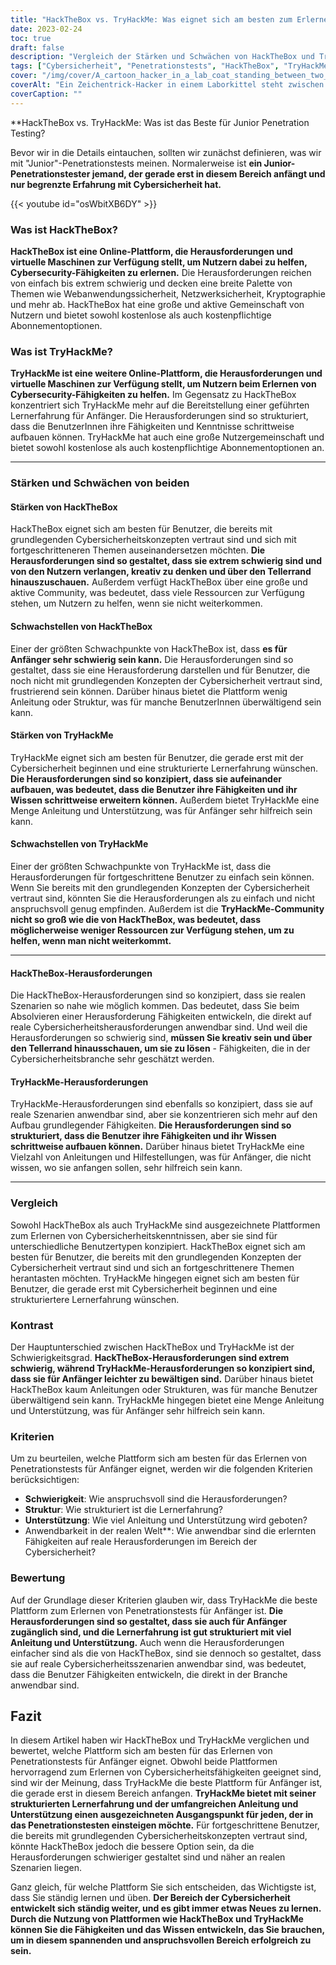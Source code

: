 ```yaml
---
title: "HackTheBox vs. TryHackMe: Was eignet sich am besten zum Erlernen von Penetrationstests für Anfänger?"
date: 2023-02-24
toc: true
draft: false
description: "Vergleich der Stärken und Schwächen von HackTheBox und TryHackMe, um die beste Plattform für Penetrationstests für Jugendliche zu ermitteln."
tags: ["Cybersicherheit", "Penetrationstests", "HackTheBox", "TryHackMe", "Lernen", "beginner", "virtuelle Maschinen", "challenges", "Anleitung", "Unterstützung", "reale Szenarien", "Fähigkeiten", "Netzwerksicherheit", "Sicherheit von Webanwendungen", "Kryptographie", "Programmierung", "Gemeinschaft", "Online-Lernen", "strukturiertes Lernen", "kreatives Denken", "hackthebox vs tryhackme", "Plattformen für Penetrationstests", "Lernen im Bereich Cybersicherheit", "Junior-Penetrationstests", "Herausforderungen der virtuellen Maschine", "Kenntnisse im Bereich Netzwerksicherheit", "Sicherheit von Webanwendungen", "Kryptographie lernen", "Programmierung für Cybersicherheit", "Online-Lernplattformen", "strukturierte Lernerfahrung", "kreatives Denken in der Cybersicherheit", "Einsteiger in die Cybersicherheit", "Gemeinschaftsunterstützung", "reale Cybersicherheitsszenarien", "Entwicklung von Fähigkeiten im Bereich der Cybersicherheit", "hackthebox-Gemeinschaft", "tryhackme-Gemeinschaft", "Herausforderungen der Cybersicherheit", "Erlernen der Cybersicherheit", "Penetrationstest-Fähigkeiten", "Cybersicherheitsschulung", "Praktisches Lernen im Bereich Cybersicherheit", "Geführtes Lernen im Bereich Cybersicherheit", "hackthebox challenges", "tryhackme-Herausforderungen", "Anwendung von Cybersicherheitsfähigkeiten", "Cybersicherheitsausbildung", "Online-Plattformen für Cybersicherheit", "hackthebox Abonnement", "tryhackme Abonnement"]
cover: "/img/cover/A_cartoon_hacker_in_a_lab_coat_standing_between_two_doors.png"
coverAlt: "Ein Zeichentrick-Hacker in einem Laborkittel steht zwischen zwei Türen, eine mit der Aufschrift HackTheBox und die andere mit der Aufschrift TryHackMe, und fragt sich in einer Sprechblase, welche er wählen soll."
coverCaption: ""
---
```


**HackTheBox vs. TryHackMe: Was ist das Beste für Junior Penetration Testing?

Bevor wir in die Details eintauchen, sollten wir zunächst definieren, was wir mit "Junior"-Penetrationstests meinen. Normalerweise ist **ein Junior-Penetrationstester jemand, der gerade erst in diesem Bereich anfängt und nur begrenzte Erfahrung mit Cybersicherheit hat.**

{{< youtube id="osWbitXB6DY" >}}

### Was ist HackTheBox?

**HackTheBox ist eine Online-Plattform, die Herausforderungen und virtuelle Maschinen zur Verfügung stellt, um Nutzern dabei zu helfen, Cybersecurity-Fähigkeiten zu erlernen.** Die Herausforderungen reichen von einfach bis extrem schwierig und decken eine breite Palette von Themen wie Webanwendungssicherheit, Netzwerksicherheit, Kryptographie und mehr ab. HackTheBox hat eine große und aktive Gemeinschaft von Nutzern und bietet sowohl kostenlose als auch kostenpflichtige Abonnementoptionen.

### Was ist TryHackMe?

**TryHackMe ist eine weitere Online-Plattform, die Herausforderungen und virtuelle Maschinen zur Verfügung stellt, um Nutzern beim Erlernen von Cybersecurity-Fähigkeiten zu helfen.** Im Gegensatz zu HackTheBox konzentriert sich TryHackMe mehr auf die Bereitstellung einer geführten Lernerfahrung für Anfänger. Die Herausforderungen sind so strukturiert, dass die BenutzerInnen ihre Fähigkeiten und Kenntnisse schrittweise aufbauen können. TryHackMe hat auch eine große Nutzergemeinschaft und bietet sowohl kostenlose als auch kostenpflichtige Abonnementoptionen an.

________________________________________________________________________________________________________________________

### Stärken und Schwächen von beiden

#### Stärken von HackTheBox

HackTheBox eignet sich am besten für Benutzer, die bereits mit grundlegenden Cybersicherheitskonzepten vertraut sind und sich mit fortgeschritteneren Themen auseinandersetzen möchten. **Die Herausforderungen sind so gestaltet, dass sie extrem schwierig sind und von den Nutzern verlangen, kreativ zu denken und über den Tellerrand hinauszuschauen.** Außerdem verfügt HackTheBox über eine große und aktive Community, was bedeutet, dass viele Ressourcen zur Verfügung stehen, um Nutzern zu helfen, wenn sie nicht weiterkommen.

#### Schwachstellen von HackTheBox

Einer der größten Schwachpunkte von HackTheBox ist, dass **es für Anfänger sehr schwierig sein kann.** Die Herausforderungen sind so gestaltet, dass sie eine Herausforderung darstellen und für Benutzer, die noch nicht mit grundlegenden Konzepten der Cybersicherheit vertraut sind, frustrierend sein können. Darüber hinaus bietet die Plattform wenig Anleitung oder Struktur, was für manche BenutzerInnen überwältigend sein kann.

#### Stärken von TryHackMe

TryHackMe eignet sich am besten für Benutzer, die gerade erst mit der Cybersicherheit beginnen und eine strukturierte Lernerfahrung wünschen. **Die Herausforderungen sind so konzipiert, dass sie aufeinander aufbauen, was bedeutet, dass die Benutzer ihre Fähigkeiten und ihr Wissen schrittweise erweitern können.** Außerdem bietet TryHackMe eine Menge Anleitung und Unterstützung, was für Anfänger sehr hilfreich sein kann.

#### Schwachstellen von TryHackMe

Einer der größten Schwachpunkte von TryHackMe ist, dass die Herausforderungen für fortgeschrittene Benutzer zu einfach sein können. Wenn Sie bereits mit den grundlegenden Konzepten der Cybersicherheit vertraut sind, könnten Sie die Herausforderungen als zu einfach und nicht anspruchsvoll genug empfinden. Außerdem ist die **TryHackMe-Community nicht so groß wie die von HackTheBox, was bedeutet, dass möglicherweise weniger Ressourcen zur Verfügung stehen, um zu helfen, wenn man nicht weiterkommt.**

________________________________________________________________________________________________________________________

#### HackTheBox-Herausforderungen

Die HackTheBox-Herausforderungen sind so konzipiert, dass sie realen Szenarien so nahe wie möglich kommen. Das bedeutet, dass Sie beim Absolvieren einer Herausforderung Fähigkeiten entwickeln, die direkt auf reale Cybersicherheitsherausforderungen anwendbar sind. Und weil die Herausforderungen so schwierig sind, **müssen Sie kreativ sein und über den Tellerrand hinausschauen, um sie zu lösen** - Fähigkeiten, die in der Cybersicherheitsbranche sehr geschätzt werden.

#### TryHackMe-Herausforderungen

TryHackMe-Herausforderungen sind ebenfalls so konzipiert, dass sie auf reale Szenarien anwendbar sind, aber sie konzentrieren sich mehr auf den Aufbau grundlegender Fähigkeiten. **Die Herausforderungen sind so strukturiert, dass die Benutzer ihre Fähigkeiten und ihr Wissen schrittweise aufbauen können.** Darüber hinaus bietet TryHackMe eine Vielzahl von Anleitungen und Hilfestellungen, was für Anfänger, die nicht wissen, wo sie anfangen sollen, sehr hilfreich sein kann.

________________________________________________________________________________________________________________________

### Vergleich

Sowohl HackTheBox als auch TryHackMe sind ausgezeichnete Plattformen zum Erlernen von Cybersicherheitskenntnissen, aber sie sind für unterschiedliche Benutzertypen konzipiert. HackTheBox eignet sich am besten für Benutzer, die bereits mit den grundlegenden Konzepten der Cybersicherheit vertraut sind und sich an fortgeschrittenere Themen herantasten möchten. TryHackMe hingegen eignet sich am besten für Benutzer, die gerade erst mit Cybersicherheit beginnen und eine strukturiertere Lernerfahrung wünschen.

### Kontrast

Der Hauptunterschied zwischen HackTheBox und TryHackMe ist der Schwierigkeitsgrad. **HackTheBox-Herausforderungen sind extrem schwierig, während TryHackMe-Herausforderungen so konzipiert sind, dass sie für Anfänger leichter zu bewältigen sind.** Darüber hinaus bietet HackTheBox kaum Anleitungen oder Strukturen, was für manche Benutzer überwältigend sein kann. TryHackMe hingegen bietet eine Menge Anleitung und Unterstützung, was für Anfänger sehr hilfreich sein kann.

### Kriterien

Um zu beurteilen, welche Plattform sich am besten für das Erlernen von Penetrationstests für Anfänger eignet, werden wir die folgenden Kriterien berücksichtigen:

- **Schwierigkeit**: Wie anspruchsvoll sind die Herausforderungen?
- **Struktur**: Wie strukturiert ist die Lernerfahrung?
- **Unterstützung**: Wie viel Anleitung und Unterstützung wird geboten?
- Anwendbarkeit in der realen Welt**: Wie anwendbar sind die erlernten Fähigkeiten auf reale Herausforderungen im Bereich der Cybersicherheit?

### Bewertung

Auf der Grundlage dieser Kriterien glauben wir, dass TryHackMe die beste Plattform zum Erlernen von Penetrationstests für Anfänger ist. **Die Herausforderungen sind so gestaltet, dass sie auch für Anfänger zugänglich sind, und die Lernerfahrung ist gut strukturiert mit viel Anleitung und Unterstützung.** Auch wenn die Herausforderungen einfacher sind als die von HackTheBox, sind sie dennoch so gestaltet, dass sie auf reale Cybersicherheitsszenarien anwendbar sind, was bedeutet, dass die Benutzer Fähigkeiten entwickeln, die direkt in der Branche anwendbar sind.

## Fazit

In diesem Artikel haben wir HackTheBox und TryHackMe verglichen und bewertet, welche Plattform sich am besten für das Erlernen von Penetrationstests für Anfänger eignet. Obwohl beide Plattformen hervorragend zum Erlernen von Cybersicherheitsfähigkeiten geeignet sind, sind wir der Meinung, dass TryHackMe die beste Plattform für Anfänger ist, die gerade erst in diesem Bereich anfangen. **TryHackMe bietet mit seiner strukturierten Lernerfahrung und der umfangreichen Anleitung und Unterstützung einen ausgezeichneten Ausgangspunkt für jeden, der in das Penetrationstesten einsteigen möchte.** Für fortgeschrittene Benutzer, die bereits mit grundlegenden Cybersicherheitskonzepten vertraut sind, könnte HackTheBox jedoch die bessere Option sein, da die Herausforderungen schwieriger gestaltet sind und näher an realen Szenarien liegen.

Ganz gleich, für welche Plattform Sie sich entscheiden, das Wichtigste ist, dass Sie ständig lernen und üben. **Der Bereich der Cybersicherheit entwickelt sich ständig weiter, und es gibt immer etwas Neues zu lernen. Durch die Nutzung von Plattformen wie HackTheBox und TryHackMe können Sie die Fähigkeiten und das Wissen entwickeln, das Sie brauchen, um in diesem spannenden und anspruchsvollen Bereich erfolgreich zu sein.**




